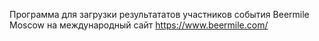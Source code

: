Программа для загрузки результататов участников события Beermile Moscow на международный сайт https://www.beermile.com/ 
